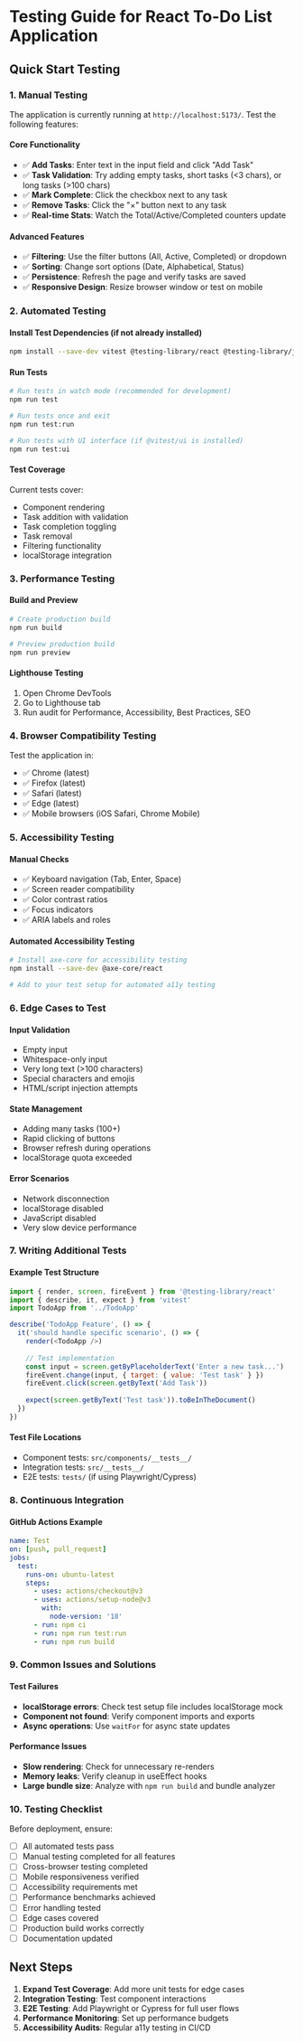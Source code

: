# Testing Guide for React To-Do List Application

## Quick Start Testing

### 1. Manual Testing
The application is currently running at `http://localhost:5173/`. Test the following features:

#### Core Functionality
- ✅ **Add Tasks**: Enter text in the input field and click "Add Task"
- ✅ **Task Validation**: Try adding empty tasks, short tasks (<3 chars), or long tasks (>100 chars)
- ✅ **Mark Complete**: Click the checkbox next to any task
- ✅ **Remove Tasks**: Click the "×" button next to any task
- ✅ **Real-time Stats**: Watch the Total/Active/Completed counters update

#### Advanced Features
- ✅ **Filtering**: Use the filter buttons (All, Active, Completed) or dropdown
- ✅ **Sorting**: Change sort options (Date, Alphabetical, Status)
- ✅ **Persistence**: Refresh the page and verify tasks are saved
- ✅ **Responsive Design**: Resize browser window or test on mobile

### 2. Automated Testing

#### Install Test Dependencies (if not already installed)
```bash
npm install --save-dev vitest @testing-library/react @testing-library/jest-dom @testing-library/user-event jsdom
```

#### Run Tests
```bash
# Run tests in watch mode (recommended for development)
npm run test

# Run tests once and exit
npm run test:run

# Run tests with UI interface (if @vitest/ui is installed)
npm run test:ui
```

#### Test Coverage
Current tests cover:
- Component rendering
- Task addition with validation
- Task completion toggling
- Task removal
- Filtering functionality
- localStorage integration

### 3. Performance Testing

#### Build and Preview
```bash
# Create production build
npm run build

# Preview production build
npm run preview
```

#### Lighthouse Testing
1. Open Chrome DevTools
2. Go to Lighthouse tab
3. Run audit for Performance, Accessibility, Best Practices, SEO

### 4. Browser Compatibility Testing

Test the application in:
- ✅ Chrome (latest)
- ✅ Firefox (latest)
- ✅ Safari (latest)
- ✅ Edge (latest)
- ✅ Mobile browsers (iOS Safari, Chrome Mobile)

### 5. Accessibility Testing

#### Manual Checks
- ✅ Keyboard navigation (Tab, Enter, Space)
- ✅ Screen reader compatibility
- ✅ Color contrast ratios
- ✅ Focus indicators
- ✅ ARIA labels and roles

#### Automated Accessibility Testing
```bash
# Install axe-core for accessibility testing
npm install --save-dev @axe-core/react

# Add to your test setup for automated a11y testing
```

### 6. Edge Cases to Test

#### Input Validation
- Empty input
- Whitespace-only input
- Very long text (>100 characters)
- Special characters and emojis
- HTML/script injection attempts

#### State Management
- Adding many tasks (100+)
- Rapid clicking of buttons
- Browser refresh during operations
- localStorage quota exceeded

#### Error Scenarios
- Network disconnection
- localStorage disabled
- JavaScript disabled
- Very slow device performance

### 7. Writing Additional Tests

#### Example Test Structure
```javascript
import { render, screen, fireEvent } from '@testing-library/react'
import { describe, it, expect } from 'vitest'
import TodoApp from '../TodoApp'

describe('TodoApp Feature', () => {
  it('should handle specific scenario', () => {
    render(<TodoApp />)
    
    // Test implementation
    const input = screen.getByPlaceholderText('Enter a new task...')
    fireEvent.change(input, { target: { value: 'Test task' } })
    fireEvent.click(screen.getByText('Add Task'))
    
    expect(screen.getByText('Test task')).toBeInTheDocument()
  })
})
```

#### Test File Locations
- Component tests: `src/components/__tests__/`
- Integration tests: `src/__tests__/`
- E2E tests: `tests/` (if using Playwright/Cypress)

### 8. Continuous Integration

#### GitHub Actions Example
```yaml
name: Test
on: [push, pull_request]
jobs:
  test:
    runs-on: ubuntu-latest
    steps:
      - uses: actions/checkout@v3
      - uses: actions/setup-node@v3
        with:
          node-version: '18'
      - run: npm ci
      - run: npm run test:run
      - run: npm run build
```

### 9. Common Issues and Solutions

#### Test Failures
- **localStorage errors**: Check test setup file includes localStorage mock
- **Component not found**: Verify component imports and exports
- **Async operations**: Use `waitFor` for async state updates

#### Performance Issues
- **Slow rendering**: Check for unnecessary re-renders
- **Memory leaks**: Verify cleanup in useEffect hooks
- **Large bundle size**: Analyze with `npm run build` and bundle analyzer

### 10. Testing Checklist

Before deployment, ensure:
- [ ] All automated tests pass
- [ ] Manual testing completed for all features
- [ ] Cross-browser testing completed
- [ ] Mobile responsiveness verified
- [ ] Accessibility requirements met
- [ ] Performance benchmarks achieved
- [ ] Error handling tested
- [ ] Edge cases covered
- [ ] Production build works correctly
- [ ] Documentation updated

## Next Steps

1. **Expand Test Coverage**: Add more unit tests for edge cases
2. **Integration Testing**: Test component interactions
3. **E2E Testing**: Add Playwright or Cypress for full user flows
4. **Performance Monitoring**: Set up performance budgets
5. **Accessibility Audits**: Regular a11y testing in CI/CD
